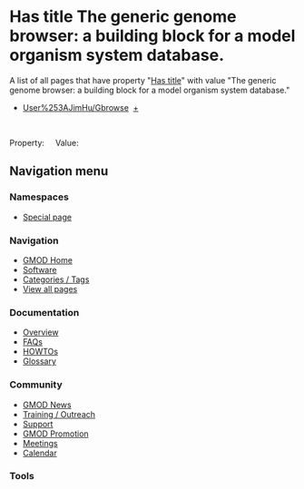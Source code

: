 



<span id="top"></span>




# <span dir="auto">Has title The generic genome browser: a building block for a model organism system database.</span>






A list of all pages that have property "[Has
title](/wiki/Property%253AHas_title "Property:Has title")" with value "The
generic genome browser: a building block for a model organism system
database."  

- [User%253AJimHu/Gbrowse](/wiki/User%253AJimHu/Gbrowse "User%253AJimHu/Gbrowse")  <span class="smwbrowse">[+](/wiki/Special%253ABrowse/User%253AJimHu-2FGbrowse "Special%253ABrowse/User%253AJimHu-2FGbrowse")</span>

 

Property:     Value:








## Navigation menu



### Namespaces

- <span id="ca-nstab-special">[Special
  page](/wiki/Special%253ASearchByProperty/Has-20title/The-20generic-20genome-20browser%253A-20a-20building-20block-20for-20a-20model-20organism-20system-20database. "This is a special page, you cannot edit the page itself")</span>






### Navigation



- <span id="n-GMOD-Home">[GMOD Home](/wiki/Main_Page)</span>
- <span id="n-Software">[Software](/wiki/GMOD_Components)</span>
- <span id="n-Categories-.2F-Tags">[Categories /
  Tags](/wiki/Categories)</span>
- <span id="n-View-all-pages">[View all
  pages](/wiki/Special:AllPages)</span>




### Documentation



- <span id="n-Overview">[Overview](/wiki/Overview)</span>
- <span id="n-FAQs">[FAQs](/wiki/Category%253AFAQ)</span>
- <span id="n-HOWTOs">[HOWTOs](/wiki/Category%253AHOWTO)</span>
- <span id="n-Glossary">[Glossary](/wiki/Glossary)</span>




### Community



- <span id="n-GMOD-News">[GMOD News](/wiki/GMOD_News)</span>
- <span id="n-Training-.2F-Outreach">[Training /
  Outreach](/wiki/Training_and_Outreach)</span>
- <span id="n-Support">[Support](/wiki/Support)</span>
- <span id="n-GMOD-Promotion">[GMOD
  Promotion](/wiki/GMOD_Promotion)</span>
- <span id="n-Meetings">[Meetings](/wiki/Meetings)</span>
- <span id="n-Calendar">[Calendar](/wiki/Calendar)</span>




### Tools












<!-- -->




